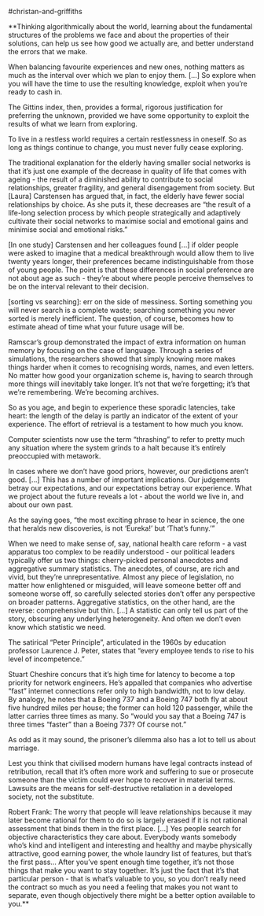 #christan-and-griffiths

**Thinking algorithmically about the world, learning about the fundamental structures of the problems we face and about the properties of their solutions, can help us see how good we actually are, and better understand the errors that we make. 

  

When balancing favourite experiences and new ones, nothing matters as much as the interval over which we plan to enjoy them. \[...\] So explore when you will have the time to use the resulting knowledge, exploit when you’re ready to cash in. 

  

The Gittins index, then, provides a formal, rigorous justification for preferring the unknown, provided we have some opportunity to exploit the results of what we learn from exploring. 

  

To live in a restless world requires a certain restlessness in oneself. So as long as things continue to change, you must never fully cease exploring. 

  

The traditional explanation for the elderly having smaller social networks is that it’s just one example of the decrease in quality of life that comes with ageing - the result of a diminished ability to contribute to social relationships, greater fragility, and general disengagement from society. But \[Laura\] Carstensen has argued that, in fact, the elderly have fewer social relationships by choice. As she puts it, these decreases are “the result of a life-long selection process by which people strategically and adaptively cultivate their social networks to maximise social and emotional gains and minimise social and emotional risks.”

  

\[In one study\] Carstensen and her colleagues found \[...\] if older people were asked to imagine that a medical breakthrough would allow them to live twenty years longer, their preferences became indistinguishable from those of young people. The point is that these differences in social preference are not about age as such - they’re about where people perceive themselves to be on the interval relevant to their decision. 

  

\[sorting vs searching\]: err on the side of messiness. Sorting something you will never search is a complete waste; searching something you never sorted is merely inefficient. The question, of course, becomes how to estimate ahead of time what your future usage will be. 

  

Ramscar’s group demonstrated the impact of extra information on human memory by focusing on the case of language. Through a series of simulations, the researchers showed that simply knowing more makes things harder when it comes to recognising words, names, and even letters. No matter how good your organization scheme is, having to search through more things will inevitably take longer. It’s not that we’re forgetting; it’s that we’re remembering. We’re becoming archives. 

  

So as you age, and begin to experience these sporadic latencies, take heart: the length of the delay is partly an indicator of the extent of your experience. The effort of retrieval is a testament to how much you know. 

  

Computer scientists now use the term “thrashing” to refer to pretty much any situation where the system grinds to a halt because it’s entirely preoccupied with metawork. 

  

In cases where we don’t have good priors, however, our predictions aren’t good. \[...\] This has a number of important implications. Our judgements betray our expectations, and our expectations betray our experience. What we project about the future reveals a lot - about the world we live in, and about our own past. 

  

As the saying goes, “the most exciting phrase to hear in science, the one that heralds new discoveries, is not ‘Eureka!’ but ‘That’s funny.’”

  

When we need to make sense of, say, national health care reform - a vast apparatus too complex to be readily understood - our political leaders typically offer us two things: cherry-picked personal anecdotes and aggregative summary statistics. The anecdotes, of course, are rich and vivid, but they’re unrepresentative. Almost any piece of legislation, no matter how enlightened or misguided, will leave someone better off and someone worse off, so carefully selected stories don’t offer any perspective on broader patterns. Aggregative statistics, on the other hand, are the reverse: comprehensive but thin. \[...\] A statistic can only tell us part of the story, obscuring any underlying heterogeneity. And often we don’t even know which statistic we need. 

  

The satirical “Peter Principle”, articulated in the 1960s by education professor Laurence J. Peter, states that “every employee tends to rise to his level of incompetence.”

  

Stuart Cheshire concurs that it’s high time for latency to become a top priority for network engineers. He’s appalled that companies who advertise “fast” internet connections refer only to high bandwidth, not to low delay. By analogy, he notes that a Boeing 737 and a Boeing 747 both fly at about five hundred miles per house; the former can hold 120 passenger, while the latter carries three times as many. So “would you say that a Boeing 747 is three times “faster” than a Boeing 737? Of course not.”

  

As odd as it may sound, the prisoner’s dilemma also has a lot to tell us about marriage. 

  

Lest you think that civilised modern humans have legal contracts instead of retribution, recall that it’s often more work and suffering to sue or prosecute someone than the victim could ever hope to recover in material terms. Lawsuits are the means for self-destructive retaliation in a developed society, not the substitute.

  

Robert Frank: The worry that people will leave relationships because it may later become rational for them to do so is largely erased if it is not rational assessment that binds them in the first place. \[...\] Yes people search for objective characteristics they care about. Everybody wants somebody who’s kind and intelligent and interesting and healthy and maybe physically attractive, good earning power, the whole laundry list of features, but that’s the first pass… After you’ve spent enough time together, it’s not those things that make you want to stay together. It’s just the fact that it’s that particular person - that is what’s valuable to you, so you don’t really need the contract so much as you need a feeling that makes you not want to separate, even though objectively there might be a better option available to you.**